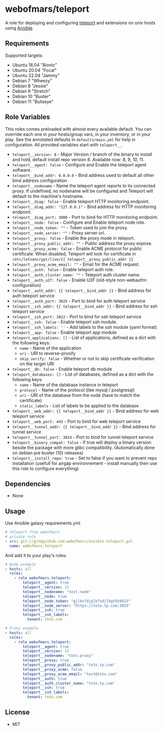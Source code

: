 # webofmars/teleport

A role for deploying and configuring [teleport](https://goteleport.com) and extensions on unix hosts using [Ansible](http://www.ansible.com/).

## Requirements

Supported targets:

- Ubuntu 18.04 "Bionic"
- Ubuntu 20.04 "Focal"
- Ubuntu 22.04 "Jammy"
- Debian 7 "Wheezy"
- Debian 8 "Jessie"
- Debian 9 "Stretch"
- Debian 10 "Buster"
- Debian 11 "Bullseye"

## Role Variables

This roles comes preloaded with almost every available default. You can override each one in your hosts/group vars, in your inventory, or in your play. See the annotated defaults in `defaults/main.yml` for help in configuration. All provided variables start with `teleport__`.

- `teleport__version: 8` - Major Version / branch of the binary to install and hold, default install repo version 8. Available now: 8, 9, 10, 11.
- `teleport__agent: false` - Configure and Enable the teleport agent software.
- `teleport__bind_addr: 0.0.0.0` - Bind address used to default all other bind address configuration
- `teleport__nodename` - Name the teleport agent reports to its connected proxy. If undefined, no nodename will be configured and Teleport will default to the machine's hostname.
- `teleport__diag: false` - Enable teleport HTTP monitoring endpoint.
- `teleport__diag_addr: "127.0.0.1"` - Bind address for HTTP monitoring endpoint.
- `teleport__diag_port: 3000` - Port to bind for HTTP monitoring endpoint.
- `teleport__node: false` - Configure and Enable teleport node role.
- `teleport__node_token: ""` - Token used to join the proxy.
- `teleport__node_server: ""` - Proxy server url.
- `teleport__proxy: false` - Enable the proxy mode in teleport.
- `teleport__proxy_public_addr: ""` - Public address the proxy expose.
- `teleport__proxy_acme: false` - Enable ACME protocol for public certificate. When disabled, Teleport will look for certificate in `/etc/letsencrypt/live/{{ teleport__proxy_public_addr }}`
- `teleport__proxy_acme_email: ""` - Email for the ACME request.
- `teleport__auth: false` - Enable teleport auth role.
- `teleport__auth_cluster_name: ""` - Teleport auth cluster name.
- `teleport__auth_u2f: false` - Enable U2F (old-style non-webauthn configuration)
- `teleport__auth_addr: {{ teleport__bind_addr }}` - Bind address for auth teleport service
- `teleport__auth_port: 3025` - Port to bind for auth teleport service
- `teleport__ssh_addr: {{ teleport__bind_addr }}` - Bind address for ssh teleport service
- `teleport__ssh_port: 3022` - Port to bind for ssh teleport service
- `teleport__ssh: false` - Enable teleport ssh module.
- `teleport__ssh_labels: ''` - Add labels to the ssh module (yaml format).
- `teleport__app: false` - Enable teleport app module
- `teleport_applications: []` - List of applications, defined as a dict with the following keys:
  - `name` - Name of the application
  - `uri` - URI to reverse-proxify
  - `skip_verify: false` - Whether or not to skip certificate verification on the target URI
- `teleport__db: false` - Enable teleport db module
- `teleport_databases: []` - List of databases, defined as a dict with the following keys:
  - `name` - Name of the database instance in teleport
  - `protocol` - Name of the protocol (like mysql / postgresql)
  - `uri` - URI of the database from the node (have to match the certificate)
  - `static_labels` - List of labels to be applied to the database
- `teleport__web_addr: {{ teleport__bind_addr }}` - Bind address for web teleport service
- `teleport__web_port: 443` - Port to bind for web teleport service
- `teleport__tunnel_addr: {{ teleport__bind_addr }}` - Bind address for tunnel service
- `teleport__tunnel_port: 3024` - Port to bind for tunnel teleport service
- `teleport__binary_compat: false` - If true will deploy a binary version beside the package with more glibc compatibility. (Automatically done on debian pre buster (10) releases)
- `teleport__install_repo: true` - Set to false if you want to prevent repo installation (usefull for airgap environnement - install manually then use this role to configure everything)

Dependencies
------------

- None

Usage
-----

Use Ansible galaxy requirements.yml

```yaml
# teleport from webofmars
# private role
- src: git://git@github.com:webofmars/ansible-teleport.git
  name: webofmars.teleport
```

And add it to your play's roles:

```yaml
# Node example
- hosts: all
  roles:
    - role webofmars.teleport:
        teleport__agent: true
        teleport__version: 13
        teleport__nodename: "test.node"
        teleport__node: true
        teleport__node_token: "gjlksfdjglkfsdjlkgfds9423"
        teleport__node_server: "https://toto.tp.com:3025"
        teleport__ssh: true
        teleport__ssh_labels:
          tenant: toto.com
```

```yaml
# Proxy example
- hosts: all
  roles:
    - role webofmars.teleport:
        teleport__agent: true
        teleport__version: 13
        teleport__nodename: "toto.proxy"
        teleport__proxy: true
        teleport__proxy_public_addr: "toto.tp.com"
        teleport__proxy_acme: false
        teleport__proxy_acme_email: "test@toto.com"
        teleport__auth: true
        teleport__auth_cluster_name: "toto.tp.com"
        teleport__ssh: true
        teleport__ssh_labels:
          tenant: toto.com
```

## License

- MIT
